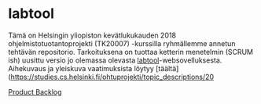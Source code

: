 # labtool

Tämä on Helsingin yliopiston kevätlukukauden 2018 ohjelmistotuotantoprojekti (TK20007) -kurssilla ryhmällemme annetun tehtävän repositorio. Tarkoituksena on tuottaa ketterin menetelmin (SCRUM ish) uusittu versio jo olemassa olevasta [labtool](http://tktl-labtool.herokuapp.com/)-websovelluksesta. Aihekuvaus ja yleiskuva vaatimuksista löytyy [täältä](https://studies.cs.helsinki.fi/ohtuprojekti/topic_descriptions/20

[Product Backlog](https://docs.google.com/spreadsheets/d/1wfYeFRiMauQRatbCnSYI_PLEFFzRq0rX9pKsR6tte3g/edit?usp=sharing)
